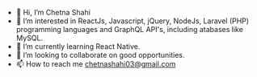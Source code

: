- 👋 Hi, I’m Chetna Shahi
- 👀 I’m interested in ReactJs, Javascript, jQuery, NodeJs, Laravel (PHP) programming languages and GraphQL API's, including atabases like MySQL.
- 🌱 I’m currently learning React Native.
- 💞️ I’m looking to collaborate on good opportunities.
- 📫 How to reach me chetnashahi03@gmail.com

<!---
chetnashahi21/chetnashahi21 is a ✨ special ✨ repository because its `README.md` (this file) appears on your GitHub profile.
You can click the Preview link to take a look at your changes.
--->
